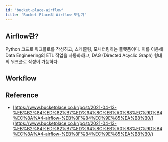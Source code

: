 ```yaml
---
id: 'bucket-place-airflow'
title: 'Bucket Place의 Airflow 도입기'
---
```


## Airflow란?
Python 코드로 워크플로를 작성하고, 스케줄링, 모니터링하는 플랫폼이다. 이를 이용해 Data Engineering의 ETL 작업을 자동화하고, DAG (Directed Acyclic Graph) 형태의 워크플로 작성이 가능하다.

## Workflow

## Reference
* [https://www.bucketplace.co.kr/post/2021-04-13-%EB%B2%84%ED%82%B7%ED%94%8C%EB%A0%88%EC%9D%B4%EC%8A%A4-airflow-%EB%8F%84%EC%9E%85%EA%B8%B0/](https://www.bucketplace.co.kr/post/2021-04-13-%EB%B2%84%ED%82%B7%ED%94%8C%EB%A0%88%EC%9D%B4%EC%8A%A4-airflow-%EB%8F%84%EC%9E%85%EA%B8%B0/)